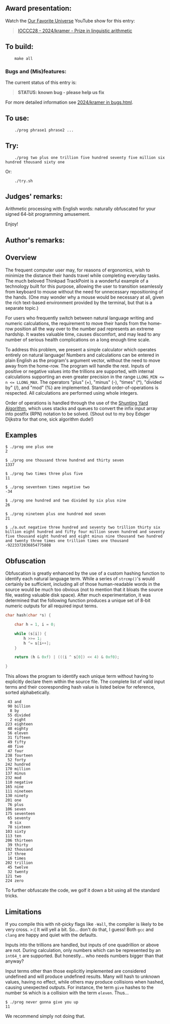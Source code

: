 ## Award presentation:

Watch the [Our Favorite Universe](https://www.youtube.com/@OurFavoriteUniverse)
YouTube show for this entry:

> [IOCCC28 - 2024/kramer - Prize in linguistic arithmetic](https://www.youtube.com/watch?v=Wkt6FbOYMxs)


## To build:

``` <!---sh-->
    make all
```


### Bugs and (Mis)features:

The current status of this entry is:

> **STATUS: known bug - please help us fix**

For more detailed information see [2024/kramer in bugs.html](../../bugs.html#2024_kramer).


## To use:

``` <!---sh-->
    ./prog phrase1 phrase2 ...
```


## Try:

``` <!---sh-->
    ./prog two plus one trillion five hundred seventy five million six hundred thousand sixty one
```

Or:


``` <!---sh-->
    ./try.sh
```


## Judges' remarks:

Arithmetic processing with English words: naturally obfuscated for your signed 64-bit programming amusement.

Enjoy!


## Author's remarks:


## Overview

The frequent computer user may, for reasons of ergonomics, wish to minimize the distance their hands travel while completing everyday tasks. The much beloved Thinkpad TrackPoint is a wonderful example of a technology built for this purpose, allowing the user to transition seamlessly from keyboard to mouse without the need for unnecessary repositioning of the hands. (One may wonder why a mouse would be necessary at all, given the rich text-based environment provided by the terminal, but that is a separate topic.)

For users who frequently switch between natural language writing and numeric calculations, the requirement to move their hands from the home-row position all the way over to the number pad represents an extreme hardship. It wastes valuable time, causes discomfort, and may lead to any number of serious health complications on a long enough time scale.

To address this problem, we present a simple calculator which operates entirely on natural language! Numbers and calculations can be entered in plain English as the program's argument vector, without the need to move away from the home-row. The program will handle the rest. Inputs of positive or negative values into the trillions are supported, with internal calculations supporting an even greater precision in the range `LLONG_MIN <= n <= LLONG_MAX`. The operators "plus" (+), "minus" (-), "times" (*), "divided by" (/), and "mod" (%) are implemented. Standard order-of-operations is respected. All calculations are performed using whole integers.

Order of operations is handled through the use of the [Shunting Yard Algorithm](https://en.wikipedia.org/wiki/Shunting_yard_algorithm), which uses stacks and queues to convert the infix input array into postfix (RPN) notation to be solved.  (Shout out to my boy Edsger Dijkstra for that one, sick algorithm dude!)


## Examples

```
$ ./prog one plus one
2

$ ./prog one thousand three hundred and thirty seven
1337

$ ./prog two times three plus five
11

$ ./prog seventeen times negative two
-34

$ ./prog one hundred and two divided by six plus nine
26

$ ./prog nineteen plus one hundred mod seven
21

$ ./a.out negative three hundred and seventy two trillion thirty six billion eight hundred and fifty four million seven hundred and seventy five thousand eight hundred and eight minus nine thousand two hundred and twenty three times one trillion times one thousand
-9223372036854775808
```

## Obfuscation

Obfuscation is greatly enhanced by the use of a custom hashing function to identify each natural language term. While a series of `strcmp()`'s would certainly be sufficient, including all of those human-readable words in the source would be much too obvious (not to mention that it bloats the source file, wasting valuable disk space). After much experimentation, it was determined that the following function produces a unique set of 8-bit numeric outputs for all required input terms.

```c
char hash(char *s) {

    char h = 1, i = 0;

    while (s[i]) {
        h >>= 1;
        h ^= s[i++];
    }

    return (h & 0xf) | (((i ^ s[0]) << 4) & 0xf0);

}
```

This allows the program to identify each unique term without having to explicitly declare them within the source file. The complete list of valid input terms and their cooresponding hash value is listed below for reference, sorted alphabetically.

```
 43 and
 90 billion
  8 by
 55 divided
  2 eight
223 eighteen
 48 eighty
 56 eleven
 31 fifteen
 49 fifty
 40 five
 47 four
238 fourteen
 52 forty
242 hundred
170 million
137 minus
232 mod
110 negative
165 nine
111 nineteen
130 ninety
201 one
 76 plus
106 seven
175 seventeen
 65 seventy
  0 six
 78 sixteen
103 sixty
113 ten
206 thirteen
 39 thirty
192 thousand
 17 three
 16 times
202 trillion
 45 twelve
 32 twenty
121 two
224 zero
```

To further obfuscate the code, we golf it down a bit using all the standard tricks.


## Limitations

If you compile this with nit-picky flags like `-Wall`, the compiler is likely to be very cross. >:( It will yell a bit. So... don't do that, I guess! Both `gcc` and `clang` are happy and quiet with the defaults.

Inputs into the trillions are handled, but inputs of one quadrillion or above are not. During calculation, only numbers which can be represented by an `int64_t` are supported.  But honestly... who needs numbers bigger than that anyway?

Input terms other than those explicitly implemented are considered undefined and will produce undefined results. Many will hash to unknown values, having no effect, while others may produce collisions when hashed, causing unexpected outputs. For instance, the term `give` hashes to the number `56` which is a collision with the term `eleven`.  Thus...

```
$ ./prog never gonna give you up
11
```

We recommend simply not doing that.


<!--

    Copyright © 1984-2025 by Landon Curt Noll and Leonid A. Broukhis.  All Rights Reserved.

    You are free to share and adapt this file under the terms of this license:

        Creative Commons Attribution-ShareAlike 4.0 International (CC BY-SA 4.0)

    For more information, see:

        https://creativecommons.org/licenses/by-sa/4.0/

-->
